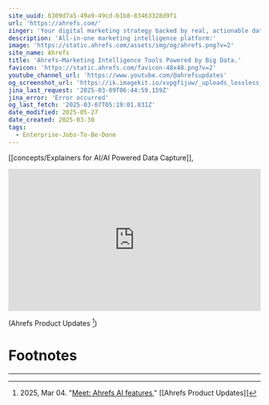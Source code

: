 ```yaml
---
site_uuid: 6309d7a5-49a9-49cd-b1b8-83463328d9f1
url: 'https://ahrefs.com/'
zinger: 'Your digital marketing strategy backed by real, actionable data'
description: 'All-in-one marketing intelligence platform:'
image: 'https://static.ahrefs.com/assets/img/og/ahrefs.png?v=2'
site_name: Ahrefs
title: 'Ahrefs—Marketing Intelligence Tools Powered by Big Data.'
favicon: 'https://static.ahrefs.com/favicon-48x48.png?v=2'
youtube_channel_url: 'https://www.youtube.com/@ahrefsupdates'
og_screenshot_url: 'https://ik.imagekit.io/xvpgfijuw/_uploads_lossless_screenshots_20250527_Ahrefs_AI_og_screenshot.jpeg'
jina_last_request: '2025-03-09T06:44:59.159Z'
jina_error: 'Error occurred'
og_last_fetch: '2025-03-07T05:19:01.831Z'
date_modified: 2025-05-27
date_created: 2025-03-30
tags:
  - Enterprise-Jobs-To-Be-Done
---
```


[[concepts/Explainers for AI/AI Powered Data Capture]],

<div class="youtube-container"><iframe 
style="aspect-ratio:16/9;width:100%;height:auto" 
src="https://www.youtube.com/embed/plg3j7xDi-w?controls=0" 
title="YouTube video player" 
frameborder="0" 
allow="accelerometer; clipboard-write; encrypted-media; gyroscope; picture-in-picture; web-share" 
referrerpolicy="strict-origin-when-cross-origin" 
allowfullscreen
></iframe></div>

(Ahrefs Product Updates [^1])


# Footnotes
***

[^1]: 2025, Mar 04. "[Meet: Ahrefs AI features](https://youtu.be/plg3j7xDi-w?si=sN0xldH9IKcIzuLl)," [[Ahrefs Product Updates]]
